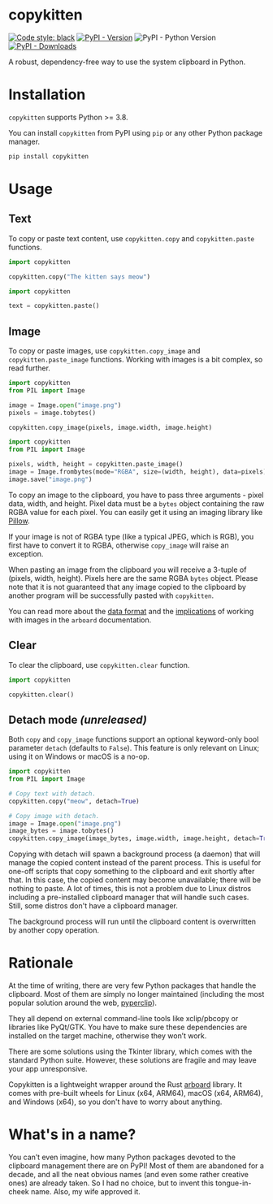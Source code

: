 # copykitten
[![Code style: black](https://img.shields.io/badge/code%20style-black-000000.svg)](https://github.com/psf/black)
[![PyPI - Version](https://img.shields.io/pypi/v/copykitten)](https://pypi.org/project/copykitten)
![PyPI - Python Version](https://img.shields.io/pypi/pyversions/copykitten)
[![PyPI - Downloads](https://img.shields.io/pypi/dm/copykitten)](https://pypistats.org/packages/copykitten)


A robust, dependency-free way to use the system clipboard in Python.

# Installation
`copykitten` supports Python >= 3.8.

You can install `copykitten` from PyPI using `pip` or any other Python package manager.

```sh
pip install copykitten
```

# Usage
## Text
To copy or paste text content, use `copykitten.copy` and `copykitten.paste` functions.

```python
import copykitten

copykitten.copy("The kitten says meow")
```

```python
import copykitten

text = copykitten.paste()
```

## Image
To copy or paste images, use `copykitten.copy_image` and `copykitten.paste_image` functions.
Working with images is a bit complex, so read further.

```python
import copykitten
from PIL import Image

image = Image.open("image.png")
pixels = image.tobytes()

copykitten.copy_image(pixels, image.width, image.height)
```

```python
import copykitten
from PIL import Image

pixels, width, height = copykitten.paste_image()
image = Image.frombytes(mode="RGBA", size=(width, height), data=pixels)
image.save("image.png")
```

To copy an image to the clipboard, you have to pass three arguments - pixel data, width, and height.
Pixel data must be a `bytes` object containing the raw RGBA value for each pixel. You can easily get it using an imaging
library like [Pillow](https://github.com/python-pillow/Pillow).

If your image is not of RGBA type (like a typical JPEG, which is RGB), you first have to convert it to RGBA, otherwise
`copy_image` will raise an exception.

When pasting an image from the clipboard you will receive a 3-tuple of (pixels, width, height). Pixels here are the same
RGBA `bytes` object. Please note that it is not guaranteed that any image copied to the clipboard by another program
will be successfully pasted with `copykitten`.

You can read more about the [data format](https://docs.rs/arboard/latest/arboard/struct.ImageData.html) and the
[implications](https://docs.rs/arboard/latest/arboard/struct.Clipboard.html#method.get_image) of working with images in
the `arboard` documentation.

## Clear
To clear the clipboard, use `copykitten.clear` function.

```python
import copykitten

copykitten.clear()
```

## Detach mode _(unreleased)_
Both `copy` and `copy_image` functions support an optional keyword-only bool parameter `detach` (defaults to `False`).
This feature is only relevant on Linux; using it on Windows or macOS is a no-op.

```python
import copykitten
from PIL import Image

# Copy text with detach.
copykitten.copy("meow", detach=True)

# Copy image with detach.
image = Image.open("image.png")
image_bytes = image.tobytes()
copykitten.copy_image(image_bytes, image.width, image.height, detach=True)
```

Copying with detach will spawn a background process (a daemon) that will manage the copied content instead of the
parent process. This is useful for one-off scripts that copy something to the clipboard and exit shortly after that. In
this case, the copied content may become unavailable; there will be nothing to paste. A lot of times, this is not a
problem due to Linux distros including a pre-installed clipboard manager that will handle such cases. Still, some distros
don't have a clipboard manager.

The background process will run until the clipboard content is overwritten by another copy operation.

# Rationale
At the time of writing, there are very few Python packages that handle the clipboard. Most of them are simply no longer
maintained (including the most popular solution around the web, [pyperclip](https://github.com/asweigart/pyperclip)).

They all depend on external command-line tools like xclip/pbcopy or libraries like PyQt/GTK. You have to make sure these
dependencies are installed on the target machine, otherwise they won’t work.

There are some solutions using the Tkinter library, which comes with the standard Python suite. However, these solutions
are fragile and may leave your app unresponsive.

Copykitten is a lightweight wrapper around the Rust [arboard](https://github.com/1Password/arboard) library. It comes
with pre-built wheels for Linux (x64, ARM64), macOS (x64, ARM64), and Windows (x64), so you don't have to worry about
anything.

# What's in a name?
You can’t even imagine, how many Python packages devoted to the clipboard management there are on PyPI! Most of them
are abandoned for a decade, and all the neat obvious names (and even some rather creative ones) are already taken.
So I had no choice, but to invent this tongue-in-cheek name. Also, my wife approved it.
